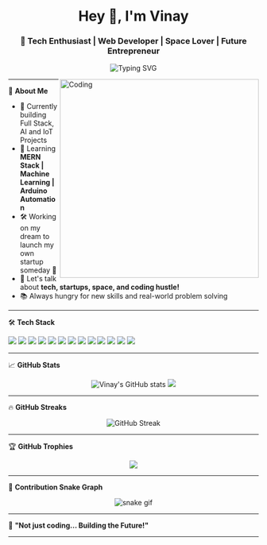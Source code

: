 <h1 align="center">Hey 👋, I'm Vinay</h1>
<h3 align="center">🚀 Tech Enthusiast | Web Developer | Space Lover | Future Entrepreneur</h3>

<p align="center">
  <img src="https://readme-typing-svg.herokuapp.com?font=Fira+Code&size=22&pause=1000&color=00F7FF&center=true&vCenter=true&width=500&lines=Dreamer+%7C+Doer+%7C+Developer;Building+Tech+and+Ideas+🚀;Learning+Everyday+💻" alt="Typing SVG" />
</p>

<img align="right" alt="Coding" width="400" style="border-radius: '20px'" src="https://img.freepik.com/free-vector/online-games-addiction_23-2148518571.jpg?t=st=1745824702~exp=1745828302~hmac=570eb3830c538adc655645f72e04d2ef11021f2b7224241f7564ab121552f746&w=740">

---

🌟 **About Me**

- 🔭 Currently building Full Stack, AI and IoT Projects
- 🧠 Learning **MERN Stack | Machine Learning | Arduino Automation**
- 🛠️ Working on my dream to launch my own startup someday 🚀
- 💬 Let's talk about **tech, startups, space, and coding hustle!**
- 📚 Always hungry for new skills and real-world problem solving

---

🛠️ **Tech Stack**

<p align="left">
  <img src="https://img.shields.io/badge/C++-blue?style=flat&logo=c%2B%2B&logoColor=white"/>
  <img src="https://img.shields.io/badge/Python-3776AB?style=flat&logo=python&logoColor=white"/>
  <img src="https://img.shields.io/badge/JavaScript-yellow?style=flat&logo=javascript&logoColor=black"/>
  <img src="https://img.shields.io/badge/React-61DAFB?style=flat&logo=react&logoColor=black"/>
  <img src="https://img.shields.io/badge/Node.js-339933?style=flat&logo=nodedotjs&logoColor=white"/>
  <img src="https://img.shields.io/badge/Express.js-000000?style=flat&logo=express&logoColor=white"/>
  <img src="https://img.shields.io/badge/Firebase-FFCA28?style=flat&logo=firebase&logoColor=black"/>
  <img src="https://img.shields.io/badge/Arduino-00979D?style=flat&logo=arduino&logoColor=white"/>
  <img src="https://img.shields.io/badge/Flask-black?style=flat&logo=flask&logoColor=white"/>
  <img src="https://img.shields.io/badge/MongoDB-47A248?style=flat&logo=mongodb&logoColor=white"/>
  <img src="https://img.shields.io/badge/MySQL-4479A1?style=flat&logo=mysql&logoColor=white"/>
  <img src="https://img.shields.io/badge/Linux-FCC624?style=flat&logo=linux&logoColor=black"/>
  <img src="https://img.shields.io/badge/Tailwind_CSS-38B2AC?style=flat&logo=tailwind-css&logoColor=white"/>
</p>

---

📈 **GitHub Stats**

<p align="center">
  <img src="https://github-readme-stats.vercel.app/api?username=YOUR-USERNAME&show_icons=true&theme=tokyonight" alt="Vinay's GitHub stats" />
  <img src="https://github-readme-stats.vercel.app/api/top-langs/?username=YOUR-USERNAME&layout=compact&theme=tokyonight" />
</p>

---

🔥 **GitHub Streaks**

<p align="center">
  <img src="https://github-readme-streak-stats.herokuapp.com/?user=YOUR-USERNAME&theme=tokyonight" alt="GitHub Streak" />
</p>

---

🏆 **GitHub Trophies**

<p align="center">
  <img src="https://github-profile-trophy.vercel.app/?username=YOUR-USERNAME&theme=tokyonight&no-frame=true&margin-w=4" />
</p>

---

🐍 **Contribution Snake Graph**

<p align="center">
  <img src="https://github.com/YOUR-USERNAME/YOUR-USERNAME/raw/output/github-contribution-grid-snake.svg" alt="snake gif" />
</p>

---

🚀 **"Not just coding... Building the Future!"**

---
